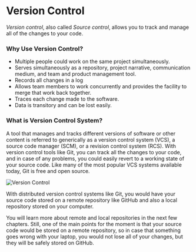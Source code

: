 # Version Control

*Version control*, also called *Source control*, allows you to track and manage all of the changes to your code.

### Why Use Version Control?

* Multiple people could work on the same project simultaneously.
* Serves simultaneously as a repository, project narrative, communication medium, and team and product management tool.
* Records all changes in a log
* Allows team members to work concurrently and provides the facility to merge that work back together.
* Traces each change made to the software.
* Data is transitory and can be lost easily.

### What is Version Control System?

A tool that manages and tracks different versions of software or other content is referred
to generically as a version control system (VCS), a source code manager (SCM), or a
revision control system (RCS). With version control tools like Git, you can track all the changes to your code, and in case of any problems, you could easily revert to a working state of your source code. Like many of the most popular VCS systems available today, Git is free and open source.

![Version Control](https://user-images.githubusercontent.com/21223421/111696461-03056580-883d-11eb-82c4-7f8d926629e6.png)

With distributed version control systems like Git, you would have your source code stored on a remote repository like GitHub and also a local repository stored on your computer.

You will learn more about remote and local repositories in the next few chapters. Still, one of the main points for the moment is that your source code would be stored on a remote repository, so in case that something goes wrong with your laptop, you would not lose all of your changes, but they will be safely stored on GitHub.
